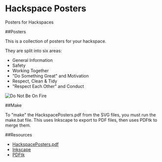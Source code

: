 Hackspace Posters
=================

Posters for Hackspaces

##Posters

This is a collection of posters for your hackspace.

They are split into six areas:

* General Information
* Safety
* Working Together
* "Do Something Great" and Motivation
* Respect, Clean & Tidy
* "Respect Each Other" and Conduct

![Do Not Be On Fire](https://rawgithub.com/PotteriesHackspace/HackspacePosters/master/0.1_DoNotBeOnFire.svg)

##Make

To "make" the HackspacePosters.pdf from the SVG files, you must run the make.bat
file. This uses Inkscape to export to PDF files, then uses PDFtk to merge them.

##Resources
* [HackspacePosters.pdf](https://rawgithub.com/PotteriesHackspace/HackspacePosters/master/HackspacePosters.pdf)
* [Inkscape](http://downloads.sourceforge.net/inkscape/inkscape-0.48.4-1-win32.exe)
* [PDFtk](http://www.pdflabs.com/tools/pdftk-the-pdf-toolkit/pdftk_free-2.02-win-setup.exe)